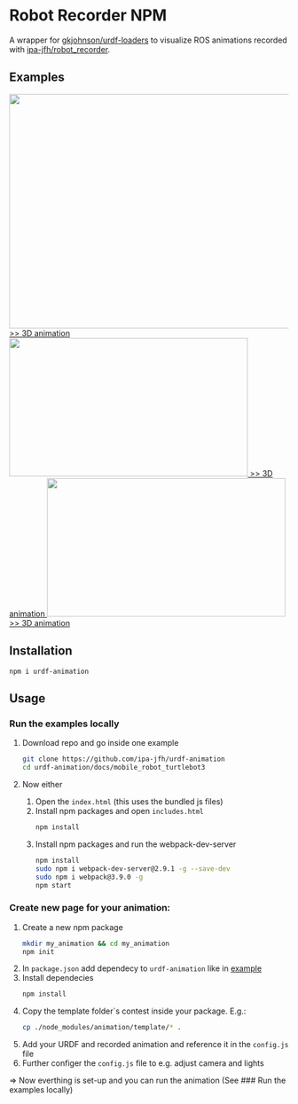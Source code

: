 Robot Recorder NPM
=========
A wrapper for [gkjohnson/urdf-loaders](https://github.com/gkjohnson/urdf-loaders) to visualize ROS animations recorded with [ipa-jfh/robot_recorder](https://github.com/ipa-jfh/robot_recorder).

## Examples

<a href="https://ipa-jfh.github.io/urdf-animation/manipulator_ur5/">
    <img src="https://user-images.githubusercontent.com/17281534/46695927-2b6eeb80-cc11-11e8-8d91-d1ac6bec8810.gif" width="535" height="423">
    >> 3D animation
</a>

<a href="https://ipa-jfh.github.io/urdf-animation/application_scan_and_plan/">
    <img src="https://user-images.githubusercontent.com/17281534/46005937-aafba700-c0b6-11e8-9d8f-0148392488f1.gif" width="430" height="250">
    >> 3D animation
</a>

<a href="https://ipa-jfh.github.io/urdf-animation/mobile_robot_turtlebot3/">
    <img src="https://user-images.githubusercontent.com/17281534/46012246-e30be580-c0c8-11e8-953b-244bf7070d7b.gif" width="430" height="250">
    >> 3D animation
</a>


## Installation

  `npm i urdf-animation`

## Usage

### Run the examples locally

1. Download repo and go inside one example
    ```bash
    git clone https://github.com/ipa-jfh/urdf-animation
    cd urdf-animation/docs/mobile_robot_turtlebot3
    ```

1. Now either
    1. Open the `index.html` (this uses the bundled js files)
    1. Install npm packages and open `includes.html`
        ```bash
        npm install
        ```
    1. Install npm packages and run the webpack-dev-server 
        ```bash
        npm install
        sudo npm i webpack-dev-server@2.9.1 -g --save-dev
        sudo npm i webpack@3.9.0 -g
        npm start  
        ```

### Create new page for your animation:
1. Create a new npm package
    ```bash
    mkdir my_animation && cd my_animation
    npm init 
    ```
1. In `package.json` add dependecy to `urdf-animation` like in [example](https://github.com/ipa-jfh/urdf-animation/blob/master/docs/mobile_robot_turtlebot3/package.json)
1. Install dependecies
    ```bash
    npm install
    ```
1. Copy the template folder`s contest inside your package. E.g.:
    ```bash
    cp ./node_modules/animation/template/* .
    ```
1. Add your URDF and recorded animation and reference it in the `config.js` file
1. Further configer the `config.js` file to e.g. adjust camera and lights

=> Now everthing is set-up and you can run the animation (See ### Run the examples locally) 
